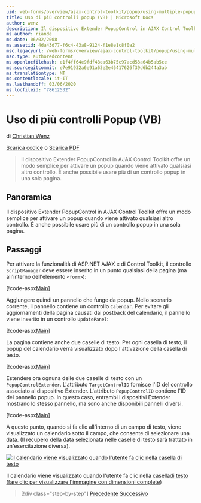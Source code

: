 ```yaml
---
uid: web-forms/overview/ajax-control-toolkit/popup/using-multiple-popup-controls-vb
title: Uso di più controlli popup (VB) | Microsoft Docs
author: wenz
description: Il dispositivo Extender PopupControl in AJAX Control Toolkit offre un modo semplice per attivare un popup quando viene attivato qualsiasi altro controllo. È anche possibile usare m...
ms.author: riande
ms.date: 06/02/2008
ms.assetid: 4da43d77-f6c4-43a8-9124-f1e8e1c8f0a2
msc.legacyurl: /web-forms/overview/ajax-control-toolkit/popup/using-multiple-popup-controls-vb
msc.type: authoredcontent
ms.openlocfilehash: e1f4ff64e9fdf48ea63b75c97acd53a64b5ab5ce
ms.sourcegitcommit: e7e91932a6e91a63e2e46417626f39d6b244a3ab
ms.translationtype: MT
ms.contentlocale: it-IT
ms.lasthandoff: 03/06/2020
ms.locfileid: "78612532"
---
```

# <a name="using-multiple-popup-controls-vb"></a>Uso di più controlli Popup (VB)

di [Christian Wenz](https://github.com/wenz)

[Scarica codice](https://download.microsoft.com/download/9/3/f/93f8daea-bebd-4821-833b-95205389c7d0/PopupControl1.vb.zip) o [Scarica PDF](https://download.microsoft.com/download/2/d/c/2dc10e34-6983-41d4-9c08-f78f5387d32b/popupcontrol1VB.pdf)

> Il dispositivo Extender PopupControl in AJAX Control Toolkit offre un modo semplice per attivare un popup quando viene attivato qualsiasi altro controllo. È anche possibile usare più di un controllo popup in una sola pagina.

## <a name="overview"></a>Panoramica

Il dispositivo Extender PopupControl in AJAX Control Toolkit offre un modo semplice per attivare un popup quando viene attivato qualsiasi altro controllo. È anche possibile usare più di un controllo popup in una sola pagina.

## <a name="steps"></a>Passaggi

Per attivare la funzionalità di ASP.NET AJAX e di Control Toolkit, il controllo `ScriptManager` deve essere inserito in un punto qualsiasi della pagina (ma all'interno dell'elemento `<form>`):

[!code-aspx[Main](using-multiple-popup-controls-vb/samples/sample1.aspx)]

Aggiungere quindi un pannello che funge da popup. Nello scenario corrente, il pannello contiene un controllo `Calendar`. Per evitare gli aggiornamenti della pagina causati dai postback del calendario, il pannello viene inserito in un controllo `UpdatePanel`:

[!code-aspx[Main](using-multiple-popup-controls-vb/samples/sample2.aspx)]

La pagina contiene anche due caselle di testo. Per ogni casella di testo, il popup del calendario verrà visualizzato dopo l'attivazione della casella di testo.

[!code-aspx[Main](using-multiple-popup-controls-vb/samples/sample3.aspx)]

Estendere ora ognuna delle due caselle di testo con un `PopupControlExtender`. L'attributo `TargetControlID` fornisce l'ID del controllo associato al dispositivo Extender. L'attributo `PopupControlID` contiene l'ID del pannello popup. In questo caso, entrambi i dispositivi Extender mostrano lo stesso pannello, ma sono anche disponibili pannelli diversi.

[!code-aspx[Main](using-multiple-popup-controls-vb/samples/sample4.aspx)]

A questo punto, quando si fa clic all'interno di un campo di testo, viene visualizzato un calendario sotto il campo, che consente di selezionare una data. (Il recupero della data selezionata nelle caselle di testo sarà trattato in un'esercitazione diversa).

[![il calendario viene visualizzato quando l'utente fa clic nella casella di testo](using-multiple-popup-controls-vb/_static/image2.png)](using-multiple-popup-controls-vb/_static/image1.png)

Il calendario viene visualizzato quando l'utente fa clic nella casella[di testo (fare clic per visualizzare l'immagine con dimensioni complete](using-multiple-popup-controls-vb/_static/image3.png))

> [!div class="step-by-step"]
> [Precedente](handling-postbacks-from-a-popup-control-without-an-updatepanel-cs.md)
> [Successivo](handling-postbacks-from-a-popup-control-with-an-updatepanel-vb.md)
